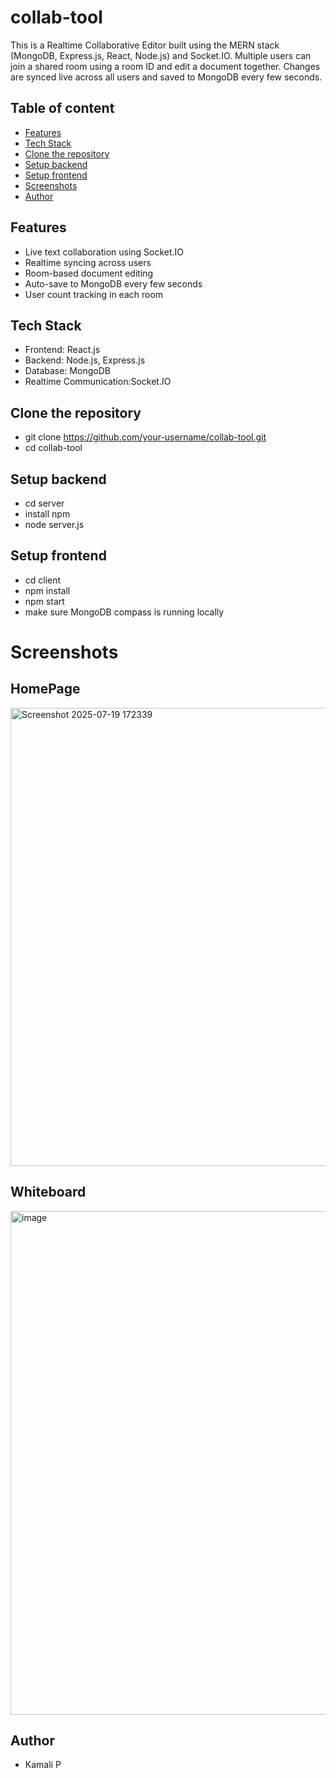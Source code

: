 # collab-tool
This is a Realtime Collaborative Editor built using the MERN stack (MongoDB, Express.js, React, Node.js) and Socket.IO. Multiple users can join a shared room using a room ID and edit a document together. Changes are synced live across all users and saved to MongoDB every few seconds. 

## Table of content
- [Features](#features)
- [Tech Stack](#tech-stack)
- [Clone the repository](#clone-the-repository)
- [Setup backend](#setup-backend)
- [Setup frontend](#setup-frontend)
- [Screenshots](#screenshots)
- [Author](#author)
  
##  Features
- Live text collaboration using Socket.IO
- Realtime syncing across users
- Room-based document editing
- Auto-save to MongoDB every few seconds
- User count tracking in each room

## Tech Stack
- Frontend: React.js
- Backend: Node.js, Express.js
- Database: MongoDB
- Realtime Communication:Socket.IO

## Clone the repository
- git clone https://github.com/your-username/collab-tool.git
- cd collab-tool

## Setup backend
- cd server
- install npm
- node server.js

## Setup frontend
- cd client
- npm install
- npm start
- make sure MongoDB compass is running locally

# Screenshots
## HomePage
<img width="1651" height="733" alt="Screenshot 2025-07-19 172339" src="https://github.com/user-attachments/assets/8031d73e-5f6f-4e9e-9397-660fa1bd24df" />

## Whiteboard
<img width="1868" height="806" alt="image" src="https://github.com/user-attachments/assets/5427aa91-0973-47f4-b59a-2c5208e9883e" />

## Author
- Kamali P

